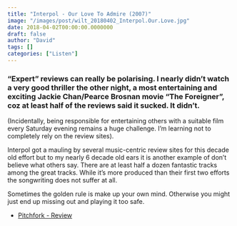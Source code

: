 ```yaml
---
title: "Interpol - Our Love To Admire (2007)"
image: "/images/post/wilt_20180402_Interpol.Our.Love.jpg"
date: 2018-04-02T00:00:00.0000000
draft: false
author: "David"
tags: []
categories: ["Listen"]
---
```

### “Expert” reviews can really be polarising. I nearly didn’t watch a very good thriller the other night, a most entertaining and exciting Jackie Chan/Pearce Brosnan movie “The Foreigner”, coz at least half of the reviews said it sucked. It didn’t.  
  
(Incidentally, being responsible for entertaining others with a suitable film every Saturday evening remains a huge challenge. I’m learning not to completely rely on the review sites).

 Interpol got a mauling by several music-centric review sites for this decade old effort but to my nearly 6 decade old ears it is another example of don’t believe what others say. There are at least half a dozen fantastic tracks among the great tracks. While it’s more produced than their first two efforts the songwriting does not suffer at all.

 Sometimes the golden rule is make up your own mind. Otherwise you might just end up missing out and playing it too safe.

-  [Pitchfork - Review](https://pitchfork.com/reviews/albums/10413-our-love-to-admire/)
